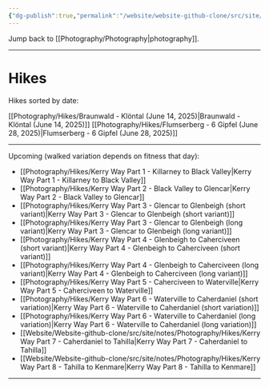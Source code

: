```yaml
---
{"dg-publish":true,"permalink":"/website/website-github-clone/src/site/notes/photography/hikes/hikes/","updated":"2025-07-05T16:17:31.948+02:00"}
---
```



Jump back to [[Photography/Photography\|photography]]. 

---
# Hikes
Hikes sorted by date:

[[Photography/Hikes/Braunwald - Klöntal (June 14, 2025)\|Braunwald - Klöntal (June 14, 2025)]]
[[Photography/Hikes/Flumserberg - 6 Gipfel (June 28, 2025)\|Flumserberg - 6 Gipfel (June 28, 2025)]]

---
Upcoming (walked variation depends on fitness that day): 
- [[Photography/Hikes/Kerry Way Part 1 - Killarney to Black Valley\|Kerry Way Part 1 - Killarney to Black Valley]]
- [[Photography/Hikes/Kerry Way Part 2 - Black Valley to Glencar\|Kerry Way Part 2 - Black Valley to Glencar]]
- [[Photography/Hikes/Kerry Way Part 3 - Glencar to Glenbeigh (short variant)\|Kerry Way Part 3 - Glencar to Glenbeigh (short variant)]]
- [[Photography/Hikes/Kerry Way Part 3 - Glencar to Glenbeigh (long variant)\|Kerry Way Part 3 - Glencar to Glenbeigh (long variant)]]
- [[Photography/Hikes/Kerry Way Part 4 - Glenbeigh to Caherciveen (short variant)\|Kerry Way Part 4 - Glenbeigh to Caherciveen (short variant)]]
- [[Photography/Hikes/Kerry Way Part 4 - Glenbeigh to Caherciveen (long variant)\|Kerry Way Part 4 - Glenbeigh to Caherciveen (long variant)]]
- [[Photography/Hikes/Kerry Way Part 5 - Caherciveen to Waterville\|Kerry Way Part 5 - Caherciveen to Waterville]]
- [[Photography/Hikes/Kerry Way Part 6 - Waterville to Caherdaniel (short variation)\|Kerry Way Part 6 - Waterville to Caherdaniel (short variation)]]
- [[Photography/Hikes/Kerry Way Part 6 - Waterville to Caherdaniel (long variation)\|Kerry Way Part 6 - Waterville to Caherdaniel (long variation)]]
- [[Website/Website-github-clone/src/site/notes/Photography/Hikes/Kerry Way Part 7 - Caherdaniel to Tahilla\|Kerry Way Part 7 - Caherdaniel to Tahilla]]
- [[Website/Website-github-clone/src/site/notes/Photography/Hikes/Kerry Way Part 8 - Tahilla to Kenmare\|Kerry Way Part 8 - Tahilla to Kenmare]]

---